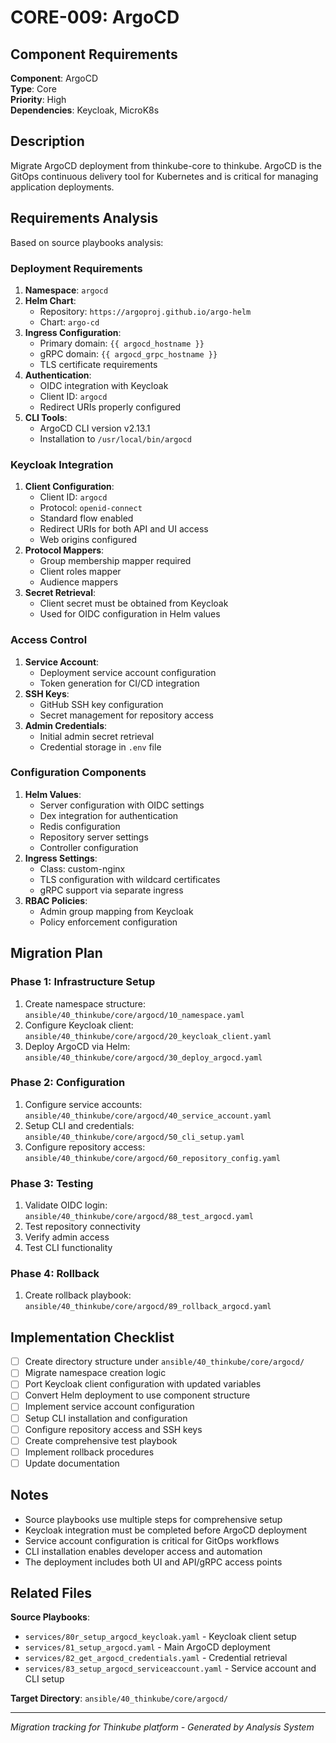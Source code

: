 # CORE-009: ArgoCD

## Component Requirements

**Component**: ArgoCD  
**Type**: Core  
**Priority**: High  
**Dependencies**: Keycloak, MicroK8s  

## Description

Migrate ArgoCD deployment from thinkube-core to thinkube. ArgoCD is the GitOps continuous delivery tool for Kubernetes and is critical for managing application deployments.

## Requirements Analysis

Based on source playbooks analysis:

### Deployment Requirements
1. **Namespace**: `argocd`
2. **Helm Chart**: 
   - Repository: `https://argoproj.github.io/argo-helm`
   - Chart: `argo-cd`
3. **Ingress Configuration**:
   - Primary domain: `{{ argocd_hostname }}`
   - gRPC domain: `{{ argocd_grpc_hostname }}`
   - TLS certificate requirements
4. **Authentication**: 
   - OIDC integration with Keycloak
   - Client ID: `argocd`
   - Redirect URIs properly configured
5. **CLI Tools**:
   - ArgoCD CLI version v2.13.1
   - Installation to `/usr/local/bin/argocd`

### Keycloak Integration
1. **Client Configuration**:
   - Client ID: `argocd`
   - Protocol: `openid-connect`
   - Standard flow enabled
   - Redirect URIs for both API and UI access
   - Web origins configured
2. **Protocol Mappers**:
   - Group membership mapper required
   - Client roles mapper
   - Audience mappers
3. **Secret Retrieval**:
   - Client secret must be obtained from Keycloak
   - Used for OIDC configuration in Helm values

### Access Control
1. **Service Account**:
   - Deployment service account configuration
   - Token generation for CI/CD integration
2. **SSH Keys**:
   - GitHub SSH key configuration
   - Secret management for repository access
3. **Admin Credentials**:
   - Initial admin secret retrieval
   - Credential storage in `.env` file

### Configuration Components
1. **Helm Values**:
   - Server configuration with OIDC settings
   - Dex integration for authentication
   - Redis configuration
   - Repository server settings
   - Controller configuration
2. **Ingress Settings**:
   - Class: custom-nginx
   - TLS configuration with wildcard certificates
   - gRPC support via separate ingress
3. **RBAC Policies**:
   - Admin group mapping from Keycloak
   - Policy enforcement configuration

## Migration Plan

### Phase 1: Infrastructure Setup
1. Create namespace structure: `ansible/40_thinkube/core/argocd/10_namespace.yaml`
2. Configure Keycloak client: `ansible/40_thinkube/core/argocd/20_keycloak_client.yaml`
3. Deploy ArgoCD via Helm: `ansible/40_thinkube/core/argocd/30_deploy_argocd.yaml`

### Phase 2: Configuration
1. Configure service accounts: `ansible/40_thinkube/core/argocd/40_service_account.yaml`
2. Setup CLI and credentials: `ansible/40_thinkube/core/argocd/50_cli_setup.yaml`
3. Configure repository access: `ansible/40_thinkube/core/argocd/60_repository_config.yaml`

### Phase 3: Testing
1. Validate OIDC login: `ansible/40_thinkube/core/argocd/88_test_argocd.yaml`
2. Test repository connectivity
3. Verify admin access
4. Test CLI functionality

### Phase 4: Rollback
1. Create rollback playbook: `ansible/40_thinkube/core/argocd/89_rollback_argocd.yaml`

## Implementation Checklist

- [ ] Create directory structure under `ansible/40_thinkube/core/argocd/`
- [ ] Migrate namespace creation logic
- [ ] Port Keycloak client configuration with updated variables
- [ ] Convert Helm deployment to use component structure
- [ ] Implement service account configuration
- [ ] Setup CLI installation and configuration
- [ ] Configure repository access and SSH keys
- [ ] Create comprehensive test playbook
- [ ] Implement rollback procedures
- [ ] Update documentation

## Notes

- Source playbooks use multiple steps for comprehensive setup
- Keycloak integration must be completed before ArgoCD deployment
- Service account configuration is critical for GitOps workflows
- CLI installation enables developer access and automation
- The deployment includes both UI and API/gRPC access points

## Related Files

**Source Playbooks**:
- `services/80r_setup_argocd_keycloak.yaml` - Keycloak client setup
- `services/81_setup_argocd.yaml` - Main ArgoCD deployment
- `services/82_get_argocd_credentials.yaml` - Credential retrieval
- `services/83_setup_argocd_serviceaccount.yaml` - Service account and CLI setup

**Target Directory**: `ansible/40_thinkube/core/argocd/`

---
*Migration tracking for Thinkube platform - Generated by Analysis System*